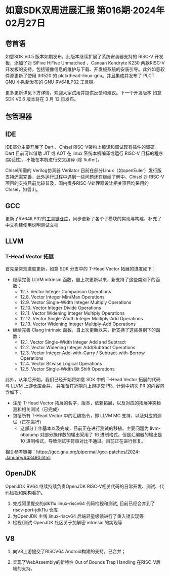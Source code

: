 # 如意SDK双周进展汇报  第016期·2024年02月27日

## 卷首语

如意SDK V0.5 版本如期发布，此版本继续扩展了系统安装器支持的 RISC-V 开发板，添加了对 SiFive HiFive Unmatched 、Canaan Kendryte K230  两款RISC-V 开发板的支持，包括镜像信息的维护与下载、开发板系统的安装引导。此外如意软件源更新了使用 th1520 的 plctxthead-linux-gnu。并且集成并发布了 PLCT GNU 小队新发布的 GNU RV64ILP32 工具链。

更多更新详见下方详情，欢迎大家试用并提供反馈和建议。下一个开发版本 如意SDK V0.6 版本将在 3 月 12 日发布。


## 包管理器

## IDE

IDE部分主要开展了 Dart 、Chisel RISC-V架构上编译和调试现有插件的调研。Dart 目前可以借助 JIT 或 AOT 在 linux 系统本机编译或运行 RISC-V 目标的程序 (实验性)，不能在本机进行交叉编译 (除 flutter)。

Chisel所需的 Verilog仿真器 Verilator 目前在部分Linux（如openEuler）发行版支持还需完善，此外运行过程中遇到一些问题还在继续了解中。Chisel 对 RISC-V 项目的支持目前比较普及，国内很多RISC-V处理器设计相关项目均采用的Chisel，如香山。

## GCC

更新了RV64ILP32的[工具链仓库](https://github.com/ruyisdk/riscv-gnu-toolchain-rv64ilp32)，同步更新了各个子模块的实现与构建，补充了中文构建使用说明测试文档

## LLVM

### T-Head Vector 拓展

首先是常规进度更新，如意 SDK 分支中的 T-Head Vector 拓展的进度如下：

- 继续完善 LLVM intrinsic 函数，自上次更新以来，新支持了这些类别下的函数：
  - 12.7. Vector Integer Comparison Operations
  - 12.8. Vector Integer Min/Max Operations
  - 12.9. Vector Single-Width Integer Multiply Operations
  - 12.10. Vector Integer Divide Operations
  - 12.11. Vector Widening Integer Multiply Operations
  - 12.12. Vector Single-Width Integer Multiply-Add Operations
  - 12.13. Vector Widening Integer Multiply-Add Operations
- 继续完善 Clang intrinsic 函数，自上次更新以来，新支持了这些类别下的函数：
  - 12.1. Vector Single-Width Integer Add and Subtract
  - 12.2. Vector Widening Integer Add/Subtract Operations
  - 12.3. Vector Integer Add-with-Carry / Subtract-with-Borrow Operations
  - 12.4. Vector Bitwise Logical Operations
  - 12.5. Vector Single-Width Bit Shift Operations

此外，从年后开始，我们已经开始将如意 SDK 中的 T-Head Vector 拓展的代码与 LLVM 上游仓库合并，
并准备在近期向上游提交 PR。计划中初次 PR 的内容包含如下：

- 注册 T-Head Vector 拓展的名字，版本，依赖拓展，以及对应的拓展冲突检测和相关测试（已完成）
- 包括所有 T-Head Vector 中的汇编指令，即 LLVM MC 支持，以及对应的测试（正在进行）
  - 这部分工作基本以及完成，目前正在进行测试的移植。主要问题为 llvm-objdump 对部分操作数的输出采用了 16 进制格式，但是汇编器的输出是 10 进制格式，导致测试字符串对比不通过。目前正在进行修复。

相关参考链接：https://gcc.gnu.org/pipermail/gcc-patches/2024-January/643490.html

## OpenJDK

OpenJDK RV64 继续持续负责OpenJDK RISC-V相关代码的日常开发、测试、代码检视和架构看护。

1. 完成阿里提交的jdk11u linux-riscv64 代码检视和测试, 目前已经合并到了 riscv-port-jdk11u 仓库
2. 为OpenJDK 主线 linux-riscv64 后端轻量级锁进行了重入锁实现等
3. 检视/测试 OpenJDK 社区关于加解密 intrinsic 的实现等

## V8

1. 向V8上游提交了RISCV64 Android构建的支持，已合并；

2. 实现了WebAssembly的新特性 Out of Bounds Trap Handling 在RISC-V后端的支持。
